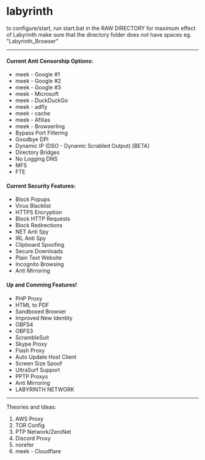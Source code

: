 # labyrinth
to configure/start, run start.bat in the RAW DIRECTORY
for maximum effect of Labyrinth make sure that the directory folder does not have spaces eg. "Labyrinth_Browser"

---
#### Current Anti Censorship Options:
  * meek - Google #1
  * meek - Google #2
  * meek - Google #3
  * meek - Microsoft
  * meek - DuckDuckGo
  * meek - adfly
  * meek - cache
  * meek - Afilias
  * meek - Browserling
  * Bypass Port Filtering
  * Goodbye DPI
  * Dynamic IP (DSO - Dynamic Scrabled Output) [BETA]
  * Directory Bridges
  * No Logging DNS
  * MFS
  * FTE
  
#### Current Security Features:
  * Block Popups
  * Virus Blacklist
  * HTTPS Encryption
  * Block HTTP Requests
  * Block Redirections
  * NET Anti Spy
  * IRL Anti Spy
  * Clipboard Spoofing
  * Secure Downloads
  * Plain Text Website
  * Incognito Browsing
  * Anti Mirroring
 
#### Up and Comming Features!
  * PHP Proxy
  * HTML to PDF
  * Sandboxed Browser
  * Improved New Identity
  * OBFS4
  * OBFS3
  * ScrambleSuit
  * Skype Proxy
  * Flash Proxy
  * Auto Update Host Client
  * Screen Size Spoof
  * UltraSurf Support
  * PPTP Proxys
  * Anti Mirroring
  * LABYRINTH NETWORK
  
---
Theories and Ideas:
  1. AWS Proxy
  2. TOR Config
  3. PTP Network/ZeroNet
  4. Discord Proxy
  5. norefer
  6. meek - Cloudflare
